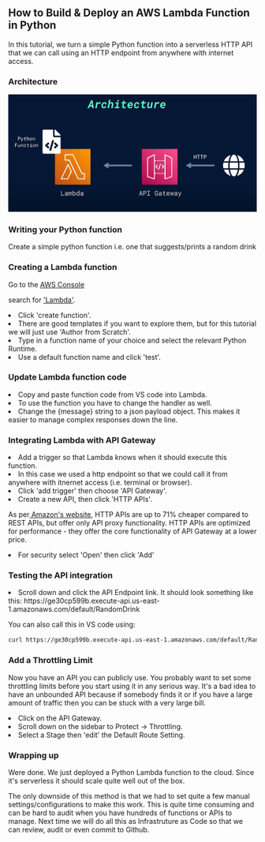 ## How to Build & Deploy an AWS Lambda Function in Python

In this tutorial, we turn a simple Python function into a serverless HTTP API that we can call using an HTTP endpoint from anywhere with internet access.

### Architecture

<img width=600 class="Architecture" src="https://github.com/markbuckle/AWS-Python-Deploy/blob/main/Architecture.png?raw=true">

### Writing your Python function

Create a simple python function i.e. one that suggests/prints a random drink

### Creating a Lambda function

Go to the [AWS Console](https://us-east-1.console.aws.amazon.com/console/home?region=us-east-1#)
  
search for ['Lambda'](https://us-east-1.console.aws.amazon.com/lambda/home?region=us-east-1#/functions).

<li>Click 'create function'.</li>

<li>There are good templates if you want to explore them, but for this tutorial we will just use 'Author from Scratch'.</li>

<li>Type in a function name of your choice and select the relevant Python Runtime.</li>

<li>Use a default function name and click 'test'.</li>

### Update Lambda function code

<li>Copy and paste function code from VS code into Lambda.</li>

<li>To use the function you have to change the handler as well.</li>

<li>Change the {message} string to a json payload object. This makes it easier to manage complex responses down the line.</li>

### Integrating Lambda with API Gateway

<li>Add a trigger so that Lambda knows when it should execute this function.</li>

<li>In this case we used a http endpoint so that we could call it from anywhere with itnernet access (i.e. terminal or browser).</li>

<li>Click 'add trigger' then choose 'API Gateway'.</li>

<li>Create a new API, then click 'HTTP APIs'.</li>

As per[ Amazon's website](https://aws.amazon.com/about-aws/whats-new/2019/12/amazon-api-gateway-offers-faster-cheaper-simpler-apis-using-http-apis-preview/), HTTP APIs are up to 71% cheaper compared to REST APIs, but offer only API proxy functionality. HTTP APIs are optimized for performance - they offer the core functionality of API Gateway at a lower price.

<li>For security select 'Open' then click 'Add'</li>

### Testing the API integration

<li>Scroll down and click the API Endpoint link. It should look something like this: https://ge30cp599b.execute-api.us-east-1.amazonaws.com/default/RandomDrink</li>

You can also call this in VS code using:

```sh
curl https://ge30cp599b.execute-api.us-east-1.amazonaws.com/default/RandomDrink
```

### Add a Throttling Limit

Now you have an API you can publicly use. You probably want to set some throttling limits before you start using it in any serious way. It's a bad idea to have an unbounded API because if somebody finds it or if you have a large amount of traffic then you can be stuck with a very large bill.

<li>Click on the API Gateway.</li>

<li>Scroll down on the sidebar to Protect -> Throttling.</li>

<li>Select a Stage then 'edit' the Default Route Setting.</li>

### Wrapping up

Were done. We just deployed a Python Lambda function to the cloud. Since it's serverless it should scale quite well out of the box.

The only downside of this method is that we had to set quite a few manual settings/configurations to make this work. This is quite time consuming and can be hard to audit when you have hundreds of functions or APIs to manage. Next time we will do all this as Infrastruture as Code so that we can review, audit or even commit to Github.
